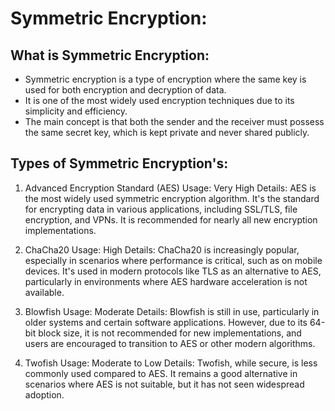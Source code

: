# Symmetric Encryption:

## What is Symmetric Encryption:
- Symmetric encryption is a type of encryption where the same key is used for both encryption and decryption of data. 
- It is one of the most widely used encryption techniques due to its simplicity and efficiency. 
- The main concept is that both the sender and the receiver must possess the same secret key, which is kept private and never shared publicly.

## Types of Symmetric Encryption's:

1. Advanced Encryption Standard (AES)
   Usage: Very High
   Details: AES is the most widely used symmetric encryption algorithm. It's the standard for encrypting data in various applications, including SSL/TLS, file encryption, and VPNs. It is recommended for nearly all new encryption implementations.

2. ChaCha20
   Usage: High
   Details: ChaCha20 is increasingly popular, especially in scenarios where performance is critical, such as on mobile devices. It's used in modern protocols like TLS as an alternative to AES, particularly in environments where AES hardware acceleration is not available.

3.  Blowfish
    Usage: Moderate
    Details: Blowfish is still in use, particularly in older systems and certain software applications. However, due to its 64-bit block size, it is not recommended for new implementations, and users are encouraged to transition to AES or other modern algorithms.

4. Twofish
   Usage: Moderate to Low
   Details: Twofish, while secure, is less commonly used compared to AES. It remains a good alternative in scenarios where AES is not suitable, but it has not seen widespread adoption.
